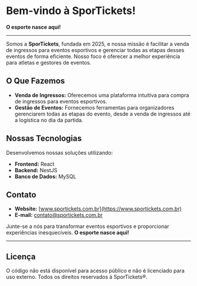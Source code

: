 # Bem-vindo à SporTickets!
**O esporte nasce aqui!**

---

Somos a **SporTickets**, fundada em 2025, e nossa missão é facilitar a venda de ingressos para eventos esportivos e gerenciar todas as etapas desses eventos de forma eficiente. Nosso foco é oferecer a melhor experiência para atletas e gestores de eventos.

## O Que Fazemos
- **Venda de Ingressos:** Oferecemos uma plataforma intuitiva para compra de ingressos para eventos esportivos.
- **Gestão de Eventos:** Fornecemos ferramentas para organizadores gerenciarem todas as etapas do evento, desde a venda de ingressos até a logística no dia da partida.

## Nossas Tecnologias
Desenvolvemos nossas soluções utilizando:
- **Frontend:** React
- **Backend:** NestJS
- **Banco de Dados:** MySQL

## Contato
- **Website:** [www.sportickets.com.br](https://www.sportickets.com.br)
- **E-mail:** [contato@sportickets.com.br](mailto:contato@sportickets.com.br)


Junte-se a nós para transformar eventos esportivos e proporcionar experiências inesquecíveis. **O esporte nasce aqui!**

---

## Licença

O código não está disponível para acesso público e não é licenciado para uso externo. Todos os direitos reservados à SporTickets®.
